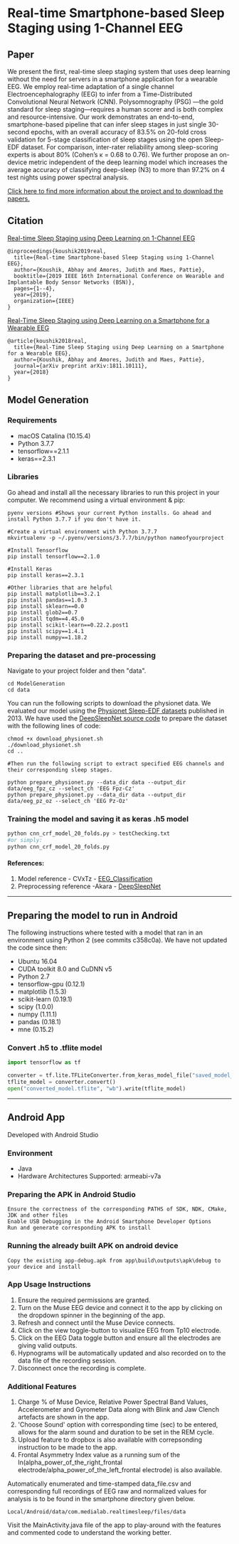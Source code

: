 # Real-time Smartphone-based Sleep Staging using 1-Channel EEG

## Paper
We present the first, real-time sleep staging system that uses deep learning without the need for servers in a smartphone application for a wearable EEG. We employ real-time adaptation of a single channel Electroencephalography (EEG) to infer from a Time-Distributed Convolutional Neural Network (CNN). Polysomnography (PSG) —the gold standard for sleep staging—requires a human scorer and is both complex and resource-intensive. Our work demonstrates an end-to-end, smartphone-based pipeline that can infer sleep stages in just single 30-second epochs, with an overall accuracy of 83.5% on 20-fold cross validation for 5-stage classification of sleep stages using the open Sleep-EDF dataset. For comparison, inter-rater reliability among sleep-scoring experts is about 80% (Cohen’s κ = 0.68 to 0.76). We further propose an on-device metric independent of the deep learning model which increases the average accuracy of classifying deep-sleep (N3) to more than 97.2% on 4 test nights using power spectral analysis.

[Click here to find more information about the project and to download the papers.](https://www.media.mit.edu/projects/sleep-staging-EEG/overview/)

## Citation

[Real-time Sleep Staging using Deep Learning on 1-Channel EEG](https://ieeexplore.ieee.org/abstract/document/8771091/) 

```
@inproceedings{koushik2019real,
  title={Real-time Smartphone-based Sleep Staging using 1-Channel EEG},
  author={Koushik, Abhay and Amores, Judith and Maes, Pattie},
  booktitle={2019 IEEE 16th International Conference on Wearable and Implantable Body Sensor Networks (BSN)},
  pages={1--4},
  year={2019},
  organization={IEEE}
}
```
[Real-Time Sleep Staging using Deep Learning on a Smartphone for a Wearable EEG](https://arxiv.org/abs/1811.10111) 

```
@article{koushik2018real,
  title={Real-Time Sleep Staging using Deep Learning on a Smartphone for a Wearable EEG},
  author={Koushik, Abhay and Amores, Judith and Maes, Pattie},
  journal={arXiv preprint arXiv:1811.10111},
  year={2018}
}
```

## Model Generation
### Requirements
* macOS Catalina (10.15.4)
* Python 3.7.7
* tensorflow==2.1.1
* keras==2.3.1

### Libraries
Go ahead and install all the necessary libraries to run this project in your computer. We recommend using a virtual environment & pip:

```
pyenv versions #Shows your current Python installs. Go ahead and install Python 3.7.7 if you don't have it.

#Create a virtual environment with Python 3.7.7
mkvirtualenv -p ~/.pyenv/versions/3.7.7/bin/python nameofyourproject

#Install Tensorflow
pip install tensorflow==2.1.0

#Install Keras
pip install keras==2.3.1

#Other libraries that are helpful
pip install matplotlib==3.2.1
pip install pandas==1.0.3
pip install sklearn==0.0
pip install glob2==0.7
pip install tqdm==4.45.0
pip install scikit-learn==0.22.2.post1
pip install scipy==1.4.1
pip install numpy==1.18.2

```

### Preparing the dataset and pre-processing
Navigate to your project folder and then "data". 
```
cd ModelGeneration
cd data
```

You can run the following scripts to download the physionet data.
We evaluated our model using the [Physionet Sleep-EDF datasets](https://physionet.org/content/sleep-edfx/1.0.0/) published in 2013. We have used the [DeepSleepNet source code](https://github.com/akaraspt/deepsleepnet) to prepare the dataset with the following lines of code:

```
chmod +x download_physionet.sh
./download_physionet.sh
cd ..

#Then run the following script to extract specified EEG channels and their corresponding sleep stages.

python prepare_physionet.py --data_dir data --output_dir data/eeg_fpz_cz --select_ch 'EEG Fpz-Cz'
python prepare_physionet.py --data_dir data --output_dir data/eeg_pz_oz --select_ch 'EEG Pz-Oz'
```

### Training the model and saving it as keras .h5 model

```python
python cnn_crf_model_20_folds.py > testChecking.txt
#or simply:
python cnn_crf_model_20_folds.py 
```
#### References:

1) Model reference - CVxTz - [EEG_Classification](https://github.com/CVxTz/EEG_classification)
2) Preprocessing reference -Akara - [DeepSleepNet](https://github.com/akaraspt/deepsleepnet)

-------------------------
## Preparing the model to run in Android
The following instructions where tested with a model that ran in an environment using Python 2 (see commits c358c0a). We have not updated the code since then:

* Ubuntu 16.04
* CUDA toolkit 8.0 and CuDNN v5
* Python 2.7
* tensorflow-gpu (0.12.1)
* matplotlib (1.5.3)
* scikit-learn (0.19.1)
* scipy (1.0.0)
* numpy (1.11.1)
* pandas (0.18.1)
* mne (0.15.2)

### Convert .h5 to .tflite model

```python
import tensorflow as tf

converter = tf.lite.TFLiteConverter.from_keras_model_file("saved_model_name.h5")
tflite_model = converter.convert()
open("converted_model.tflite", "wb").write(tflite_model)
```
-------------------------
## Android App

Developed with Android Studio

### Environment

* Java
* Hardware Architectures Supported: armeabi-v7a

### Preparing the APK in Android Studio
```
Ensure the correctness of the corresponding PATHS of SDK, NDK, CMake, JDK and other files
Enable USB Debugging in the Android Smartphone Developer Options
Run and generate corresponding APK to install
```

### Running the already built APK on android device
```
Copy the existing app-debug.apk from app\build\outputs\apk\debug to your device and install
```

### App Usage Instructions
1. Ensure the required permissions are granted.
2. Turn on the Muse EEG device and connect it to the app by clicking on the dropdown spinner in the beginning of the app.
3. Refresh and connect until the Muse Device connects.
4. Click on the view toggle-button to visualize EEG from Tp10 electrode.
5. Click on the EEG Data toggle button and ensure all the electrodes are giving valid outputs.
6. Hypnograms will be automatically updated and also recorded on to the data file of the recording session.
6. Disconnect once the recording is complete.

### Additional Features
1. Charge % of Muse Device, Relative Power Spectral Band Values, Accelerometer and Gyrometer Data along with Blink and Jaw Clench artefacts are shown in the app.
2. 'Choose Sound' option with corresponding time (sec) to be entered, allows for the alarm sound and duration to be set in the REM cycle.
3. Upload feature to dropbox is also available with correpsonding instruction to be made to the app.
4. Frontal Asymmetry Index value as a running sum of the ln(alpha_power_of_the_right_frontal electrode/alpha_power_of_the_left_frontal electrode) is also available.

Automatically enumerated and time-stamped data_file.csv and corresponding full recordings of EEG raw and normalized values for analysis is to be found in the smartphone directory given below.
```
Local/Android/data/com.medialab.realtimesleep/files/data
```

Visit the MainActivity.java file of the app to play-around with the features and commented code to understand the working better.









